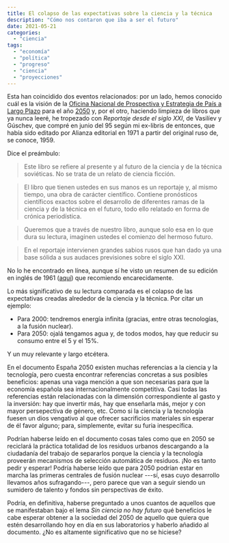 ```yaml
---
title: El colapso de las expectativas sobre la ciencia y la técnica
description: "Cómo nos contaron que iba a ser el futuro"
date: 2021-05-21
categories:
  - "ciencia"
tags:
  - "economía"
  - "política"
  - "progreso"
  - "ciencia"
  - "proyecciones"
---
```


Esta han coincidido dos eventos relacionados: por un lado, hemos conocido cuál es la visión de la  [Oficina Nacional de Prospectiva y Estrategia de País a Largo Plazo](https://es.wikipedia.org/wiki/Oficina_Nacional_de_Prospectiva_y_Estrategia) para el año [2050](https://www.espana2050.com/) y, por el otro, haciendo limpieza de libros que ya nunca leeré, he tropezado con _Reportaje desde el siglo XXI_, de Vasilíev y Gúschev, que compré en junio del 95 según mi ex-libris de entonces, que había sido editado por Alianza editorial en 1971 a partir del original ruso de, se conoce, 1959.

Dice el preámbulo:

> Este libro se refiere al presente y al futuro de la ciencia y de la técnica soviéticas. No se trata de un relato de ciencia ficción.

> El libro que tienen ustedes en sus manos es un reportaje y, al mismo tiempo, una obra de carácter científico. Contiene pronósticos científicos exactos sobre el desarrollo de diferentes ramas de la ciencia y de la técnica en el futuro, todo ello relatado en forma de crónica periodística.

> Queremos que a través de nuestro libro, aunque solo esa en lo que dura su lectura, imaginen ustedes el comienzo del hermoso futuro.

> En el reportaje intervienen grandes sabios rusos que han dado ya una base sólida a sus audaces previsiones sobre el siglo XXI.

No lo he encontrado en línea, aunque sí he visto un resumen de su edición en inglés de 1961 ([aquí](https://fantasiesofpossibility.wordpress.com/category/mikhail-vassiliev/)) que recomiendo encarecidamente.

Lo más significativo de su lectura comparada es el colapso de las expectativas creadas alrededor de la ciencia y la técnica. Por citar un ejemplo:

- Para 2000: tendremos energía infinita (gracias, entre otras tecnologías, a la fusión nuclear).
- Para 2050: ojalá tengamos agua y, de todos modos, hay que reducir su consumo entre el 5 y el 15%.

Y un muy relevante y largo etcétera.

En el documento España 2050 existen muchas referencias a la ciencia y la tecnología, pero cuesta encontrar referencias concretas a sus posibles beneficios: apenas una vaga mención a que son necesarias para que la economía española sea internacionalmente competitiva. Casi todas las referencias están relacionadas con la dimensión correspondiente al gasto y la inversión: hay que invertir más, hay que enseñarla más, mejor y con mayor persepectiva de género, etc. Como si la ciencia y la tecnología fuesen un dios vengativo al que ofrecer sacrificios materiales sin esperar de él favor alguno; para, simplemente, evitar su furia inespecífica.

Podrían haberse leído en el documento cosas tales como que en 2050 se reciclará la práctica totalidad de los residuos urbanos descargando a la ciudadanía del trabajo de separarlos porque la ciencia y la tecnología proveerán mecanismos de selección automática de residuos. ¡No es tanto pedir y esperar! Podría haberse leído que para 2050 podrían estar en marcha las primeras centrales de fusión nuclear ---sí, esas cuyo desarrollo llevamos años sufragando---, pero parece que van a seguir siendo un sumidero de talento y fondos sin perspectivas de éxito.

Podría, en definitiva, haberse preguntado a unos cuantos de aquellos que se manifestaban bajo el lema _Sin ciencia no hay futuro_  qué beneficios le cabe esperar obtener a la sociedad del 2050 de aquello que quiera que estén desarrollando hoy en día en sus laboratorios y haberlo añadido al documento. ¿No es altamente significativo que no se hiciese?